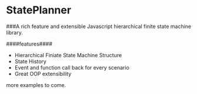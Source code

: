 # StatePlanner
###A rich feature and extensible Javascript hierarchical finite state machine library. 

####features####

* Hierarchical Finiate State Machine Structure
* State History 
* Event and function call back for every scenario
* Great OOP extensibility 

more examples to come.
